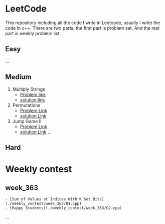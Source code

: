 # LeetCode 

This repository including all the code I write in Leetcode, usually I write the code in c++. There are two parts, the first part is problem set. And the rest part is weekly problem list.

##  Easy

...

##  Medium
1. Multiply Strings
    - [Problem link](https://leetcode.com/problems/multiply-strings/description/)
    - [solution link](./leetcode/Multiply_Strings.cpp)
46. Permutations
    - [Problem Link](https://leetcode.com/problems/permutations/)
    - [solution Link](./leetcode_problem_list/Permutations.cpp)
45. Jump Game II
    - [Problem Link](https://leetcode.com/problems/jump-game-ii/description/)
    - [solution Link](./leetcode_problem_list/Jump_Game_II_S1.cpp)
...

## Hard

# Weekly contest
## week_363
    - [Sum of Values at Indices With K Set Bits](./weekly_contest/week_363/Q1.cpp)
    - [Happy Students](./weekly_contest/week_363/Q2.cpp)
    
...
